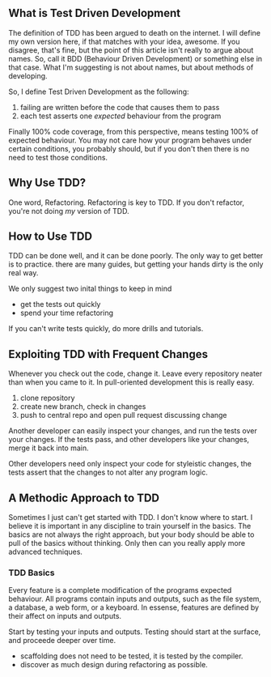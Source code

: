## What is Test Driven Development

The definition of TDD has been argued to death on the internet.
I will define my own version here,
if that matches with your idea, awesome.
If you disagree, that's fine, 
but the point of this article isn't really to argue about names.
So, call it BDD (Behaviour Driven Development) or something else in that case.
What I'm suggesting is not about names, 
but about methods of developing.

So, I define Test Driven Development as the following:

1. failing are written before the code that causes them to pass
2. each test asserts one _expected_ behaviour from the program

Finally 100% code coverage, from this perspective, 
means testing 100% of expected behaviour.
You may not care how your program behaves under certain conditions,
you probably should, 
but if you don't then there is no need to test those conditions.


## Why Use TDD?

One word, Refactoring. 
Refactoring is key to TDD.
If you don't refactor, you're not doing _my_ version of TDD.


## How to Use TDD

TDD can be done well,
and it can be done poorly.
The only way to get better is to practice.
there are many guides, 
but getting your hands dirty is the only real way.

We only suggest two inital things to keep in mind

- get the tests out quickly
- spend your time refactoring

If you can't write tests quickly,
do more drills and tutorials.


## Exploiting TDD with Frequent Changes

Whenever you check out the code, change it.
Leave every repository neater than when you came to it.
In pull-oriented development this is really easy.

1. clone repository
2. create new branch, check in changes
3. push to central repo and open pull request discussing change

Another developer can easily inspect your changes,
and run the tests over your changes.
If the tests pass,
and other developers like your changes,
merge it back into main.

Other developers need only inspect your code for styleistic changes,
the tests assert that the changes to not alter any program logic.


## A Methodic Approach to TDD

Sometimes I just can't get started with TDD.
I don't know where to start.
I believe it is important in any discipline to train yourself in the basics.
The basics are not always the right approach,
but your body should be able to pull of the basics without thinking.
Only then can you really apply more advanced techniques.

### TDD Basics

Every feature is a complete modification of the programs expected behaviour.
All programs contain inputs and outputs, such as the file system, 
a database, a web form, or a keyboard.
In essense, features are defined by their affect on inputs and outputs.

Start by testing your inputs and outputs.
Testing should start at the surface, and proceede deeper over time.

- scaffolding does not need to be tested, it is tested by the compiler.
- discover as much design during refactoring as possible.

